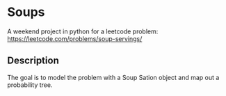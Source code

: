 # Soups
A weekend project in python for a leetcode problem:
https://leetcode.com/problems/soup-servings/

## Description

The goal is to model the problem with a Soup Sation object and map out a probability tree.